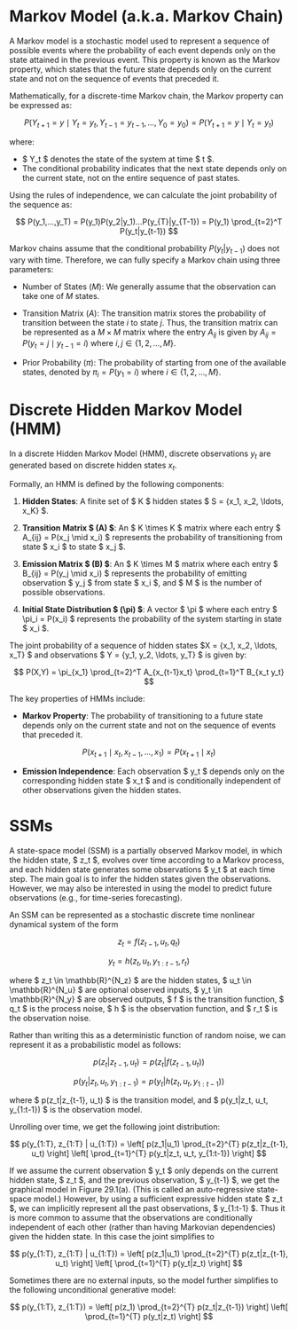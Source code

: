 # Markov Model (a.k.a. Markov Chain)

A Markov model is a stochastic model used to represent a sequence of possible events where the probability of each event depends only on the state attained in the previous event. This property is known as the Markov property, which states that the future state depends only on the current state and not on the sequence of events that preceded it.

Mathematically, for a discrete-time Markov chain, the Markov property can be expressed as:

$$
P(Y_{t+1} = y \mid Y_t = y_t, Y_{t-1} = y_{t-1}, \dots, Y_0 = y_0) = P(Y_{t+1} = y \mid Y_t = y_t)
$$

where:
- $ Y_t $ denotes the state of the system at time $ t $.
- The conditional probability indicates that the next state depends only on the current state, not on the entire sequence of past states.

Using the rules of independence, we can calculate the joint probability of the sequence as: 

$$
P(y_1,...,y_T) = P(y_1)P(y_2|y_1)...P(y_{T}|y_{T-1}) = P(y_1) \prod_{t=2}^T P(y_t|y_{t-1})
$$

Markov chains assume that the conditional probability $P(y_t|y_{t-1})$ does not vary with time. Therefore, we can fully specify a Markov chain using three parameters:

- Number of States $(M)$: We generally assume that the observation can take one of $M$ states.

- Transition Matrix $(A)$: The transition matrix stores the probability of transition between the state $i$ to state $j$. Thus, the transition matrix can be represented as a $M \times M$ matrix where the entry $A_{ij}$ is given by $A_{ij} = P(y_t = j \mid y_{t-1} = i)$ where $i, j \in \{1, 2, \ldots, M\}$.

- Prior Probability $(\pi)$: The probability of starting from one of the available states, denoted by $\pi_i = P(y_1 = i)$ where $i \in \{1, 2, \ldots, M\}$.

# Discrete Hidden Markov Model (HMM)

In a discrete Hidden Markov Model (HMM), discrete observations $y_t$ are generated based on discrete hidden states $x_t$. 

Formally, an HMM is defined by the following components:

1. **Hidden States**: A finite set of $ K $ hidden states $ S = \{x_1, x_2, \ldots, x_K\} $.

2. **Transition Matrix $ (A) $**: An $ K \times K $ matrix where each entry $ A_{ij} = P(x_j \mid x_i) $ represents the probability of transitioning from state $ x_i $ to state $ x_j $.

3. **Emission Matrix $ (B) $**: An $ K \times M $ matrix where each entry $ B_{ij} = P(y_j \mid x_i) $ represents the probability of emitting observation $ y_j $ from state $ x_i $, and $ M $ is the number of possible observations.

4. **Initial State Distribution $ (\pi) $**: A vector $ \pi $ where each entry $ \pi_i = P(x_i) $ represents the probability of the system starting in state $ x_i $.

The joint probability of a sequence of hidden states $X = \{x_1, x_2, \ldots, x_T\} $ and observations $ Y = \{y_1, y_2, \ldots, y_T\} $ is given by:

$$
P(X,Y) = \pi_{x_1} \prod_{t=2}^T A_{x_{t-1}x_t} \prod_{t=1}^T B_{x_t y_t}
$$

The key properties of HMMs include:

- **Markov Property**: The probability of transitioning to a future state depends only on the current state and not on the sequence of events that preceded it.

$$
P(x_{t+1} \mid x_t, x_{t-1}, \dots, x_1) = P(x_{t+1} \mid x_t)
$$

- **Emission Independence**: Each observation $ y_t $ depends only on the corresponding hidden state $ x_t $ and is conditionally independent of other observations given the hidden states.

# SSMs

A state-space model (SSM) is a partially observed Markov model, in which the hidden state, $ z_t $, evolves over time according to a Markov process, and each hidden state generates some observations $ y_t $ at each time step. The main goal is to infer the hidden states given the observations. However, we may also be interested in using the model to predict future observations (e.g., for time-series forecasting).

An SSM can be represented as a stochastic discrete time nonlinear dynamical system of the form

$$
z_t = f(z_{t-1}, u_t, q_t)
$$

$$
y_t = h(z_t, u_t, y_{1:t-1}, r_t)
$$

where $ z_t \in \mathbb{R}^{N_z} $ are the hidden states, $ u_t \in \mathbb{R}^{N_u} $ are optional observed inputs, $ y_t \in \mathbb{R}^{N_y} $ are observed outputs, $ f $ is the transition function, $ q_t $ is the process noise, $ h $ is the observation function, and $ r_t $ is the observation noise.

Rather than writing this as a deterministic function of random noise, we can represent it as a probabilistic model as follows:

$$
p(z_t|z_{t-1}, u_t) = p(z_t|f(z_{t-1}, u_t))
$$

$$
p(y_t|z_t, u_t, y_{1:t-1}) = p(y_t|h(z_t, u_t, y_{1:t-1}))
$$

where $ p(z_t|z_{t-1}, u_t) $ is the transition model, and $ p(y_t|z_t, u_t, y_{1:t-1}) $ is the observation model.

Unrolling over time, we get the following joint distribution:

$$
p(y_{1:T}, z_{1:T} | u_{1:T}) = \left[ p(z_1|u_1) \prod_{t=2}^{T} p(z_t|z_{t-1}, u_t) \right] \left[ \prod_{t=1}^{T} p(y_t|z_t, u_t, y_{1:t-1}) \right]
$$

If we assume the current observation $ y_t $ only depends on the current hidden state, $ z_t $, and the previous observation, $ y_{t-1} $, we get the graphical model in Figure 29.1(a). (This is called an auto-regressive state-space model.) However, by using a sufficient expressive hidden state $ z_t $, we can implicitly represent all the past observations, $ y_{1:t-1} $. Thus it is more common to assume that the observations are conditionally independent of each other (rather than having Markovian dependencies) given the hidden state. In this case the joint simplifies to

$$
p(y_{1:T}, z_{1:T} | u_{1:T}) = \left[ p(z_1|u_1) \prod_{t=2}^{T} p(z_t|z_{t-1}, u_t) \right] \left[ \prod_{t=1}^{T} p(y_t|z_t) \right]
$$

Sometimes there are no external inputs, so the model further simplifies to the following unconditional generative model:

$$
p(y_{1:T}, z_{1:T}) = \left[ p(z_1) \prod_{t=2}^{T} p(z_t|z_{t-1}) \right] \left[ \prod_{t=1}^{T} p(y_t|z_t) \right]
$$
